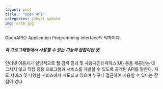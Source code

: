 ```yaml
---
layout: post
title:  "Open API"
categories: jekyll update
img: art6.jpg
---
```

 

OpenAPI란 Application Programming Interface의 약자이다.   

##### 즉 프로그래밍에서 사용할 수 있는 기능의 집합이란 뜻.    

인터넷 이용자가 일방적으로 웹 검색 결과 및 사용자인터페이스(UI) 등을 제공받는 데 그치지 않고 직접 응용 프로그램과 서비스를 개발할 수 있도록 공개된 API를 말한다. 지도 서비스 및 다양한 서비스에서 시도되고 있으며 누구나 접근하여 사용할 수 있다는 장점이 있다.

